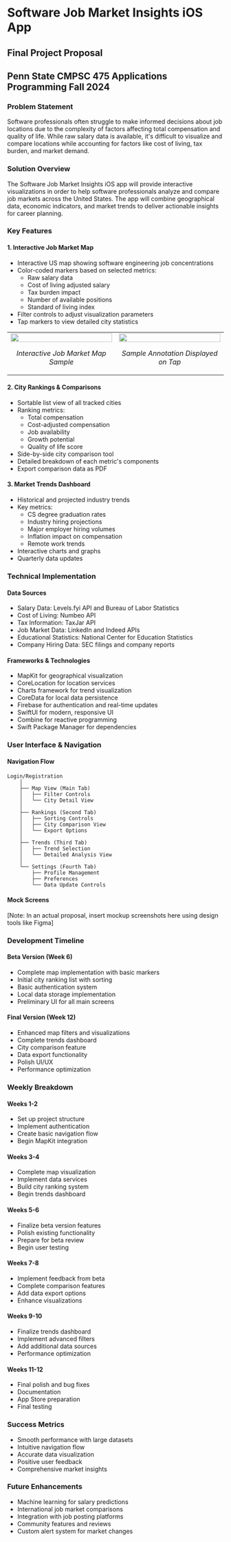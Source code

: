 # Software Job Market Insights iOS App
## Final Project Proposal
## Penn State CMPSC 475 Applications Programming Fall 2024

### Problem Statement
Software professionals often struggle to make informed decisions about job locations due to the complexity of factors affecting total compensation and quality of life. While raw salary data is available, it's difficult to visualize and compare locations while accounting for factors like cost of living, tax burden, and market demand.

### Solution Overview
The Software Job Market Insights iOS app will provide interactive visualizations in order to help software professionals analyze and compare job markets across the United States. The app will combine geographical data, economic indicators, and market trends to deliver actionable insights for career planning.

### Key Features

#### 1. Interactive Job Market Map
- Interactive US map showing software engineering job concentrations
- Color-coded markers based on selected metrics:
  - Raw salary data
  - Cost of living adjusted salary
  - Tax burden impact
  - Number of available positions
  - Standard of living index
- Filter controls to adjust visualization parameters
- Tap markers to view detailed city statistics

<div align="center">
<table>
<tr>
<td width="50%">
  <img src="images/job-market-map.png" width="100%">
  <p align="center"><i>Interactive Job Market Map Sample</i></p>
</td>
<td width="50%">
  <img src="images/job-market-map-annotation.png" width="100%">
  <p align="center"><i>Sample Annotation Displayed on Tap</i></p>
</td>
</tr>
</table>
</div>

#### 2. City Rankings & Comparisons
- Sortable list view of all tracked cities
- Ranking metrics:
  - Total compensation
  - Cost-adjusted compensation
  - Job availability
  - Growth potential
  - Quality of life score
- Side-by-side city comparison tool
- Detailed breakdown of each metric's components
- Export comparison data as PDF

#### 3. Market Trends Dashboard
- Historical and projected industry trends
- Key metrics:
  - CS degree graduation rates
  - Industry hiring projections
  - Major employer hiring volumes
  - Inflation impact on compensation
  - Remote work trends
- Interactive charts and graphs
- Quarterly data updates

### Technical Implementation

#### Data Sources
- Salary Data: Levels.fyi API and Bureau of Labor Statistics
- Cost of Living: Numbeo API
- Tax Information: TaxJar API
- Job Market Data: LinkedIn and Indeed APIs
- Educational Statistics: National Center for Education Statistics
- Company Hiring Data: SEC filings and company reports

#### Frameworks & Technologies
- MapKit for geographical visualization
- CoreLocation for location services
- Charts framework for trend visualization
- CoreData for local data persistence
- Firebase for authentication and real-time updates
- SwiftUI for modern, responsive UI
- Combine for reactive programming
- Swift Package Manager for dependencies

### User Interface & Navigation

#### Navigation Flow
```
Login/Registration
    │
    ├── Map View (Main Tab)
    │   ├── Filter Controls
    │   └── City Detail View
    │
    ├── Rankings (Second Tab)
    │   ├── Sorting Controls
    │   ├── City Comparison View
    │   └── Export Options
    │
    ├── Trends (Third Tab)
    │   ├── Trend Selection
    │   └── Detailed Analysis View
    │
    └── Settings (Fourth Tab)
        ├── Profile Management
        ├── Preferences
        └── Data Update Controls
```

#### Mock Screens

[Note: In an actual proposal, insert mockup screenshots here using design tools like Figma]

### Development Timeline

#### Beta Version (Week 6)
- Complete map implementation with basic markers
- Initial city ranking list with sorting
- Basic authentication system
- Local data storage implementation
- Preliminary UI for all main screens

#### Final Version (Week 12)
- Enhanced map filters and visualizations
- Complete trends dashboard
- City comparison feature
- Data export functionality
- Polish UI/UX
- Performance optimization

### Weekly Breakdown

#### Weeks 1-2
- Set up project structure
- Implement authentication
- Create basic navigation flow
- Begin MapKit integration

#### Weeks 3-4
- Complete map visualization
- Implement data services
- Build city ranking system
- Begin trends dashboard

#### Weeks 5-6
- Finalize beta version features
- Polish existing functionality
- Prepare for beta review
- Begin user testing

#### Weeks 7-8
- Implement feedback from beta
- Complete comparison features
- Add data export options
- Enhance visualizations

#### Weeks 9-10
- Finalize trends dashboard
- Implement advanced filters
- Add additional data sources
- Performance optimization

#### Weeks 11-12
- Final polish and bug fixes
- Documentation
- App Store preparation
- Final testing

### Success Metrics
- Smooth performance with large datasets
- Intuitive navigation flow
- Accurate data visualization
- Positive user feedback
- Comprehensive market insights

### Future Enhancements
- Machine learning for salary predictions
- International job market comparisons
- Integration with job posting platforms
- Community features and reviews
- Custom alert system for market changes
